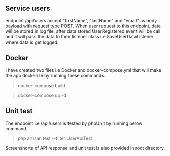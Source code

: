 

## Service users

endpoint /api/users accept "firstName", "lastName" and "email" as body payload with request type POST.
When user request to this endpoint, data will be stored in log file, after data stored UserRegistered event will be call
and it will pass the data to their listener class i.e SaveUserDataListener where data is get logged.

## Docker

I have created two files i.e Docker and docker-compose.yml that will make the app dockerize by running these commands.

> docker-compose build

> docker-compose up -d


## Unit test

The endpoint i.e /api/users is tested by phpUnit by running below command.

> php artisan test --filter UserApiTest

Screenshorts of API response and unit test is also provided in root directory. 
